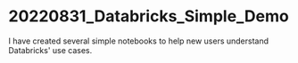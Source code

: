 # 20220831_Databricks_Simple_Demo
I have created several simple notebooks to help new users understand Databricks' use cases.

